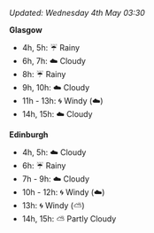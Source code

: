 *Updated: Wednesday 4th May 03:30*

**Glasgow**

* 4h, 5h: :umbrella: Rainy
* 6h, 7h: :cloud: Cloudy
* 8h: :umbrella: Rainy
* 9h, 10h: :cloud: Cloudy
* 11h - 13h: :cyclone: Windy (:cloud:)
* 14h, 15h: :cloud: Cloudy

**Edinburgh**

* 4h, 5h: :cloud: Cloudy
* 6h: :umbrella: Rainy
* 7h - 9h: :cloud: Cloudy
* 10h - 12h: :cyclone: Windy (:cloud:)
* 13h: :cyclone: Windy (:partly_sunny:)
* 14h, 15h: :partly_sunny: Partly Cloudy
